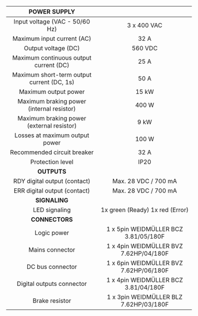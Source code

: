 | **POWER SUPPLY** |   |
| :---: | :---: |
| Input voltage (VAC - 50/60 Hz)  | 3 x 400 VAC |
| Maximum input current (AC)  | 32 A |
| Output voltage (DC)  | 560 VDC |
| Maximum continuous output current (DC)  | 25 A |
| Maximum short-term output current (DC, 1s)  | 50 A |
| Maximum output power  | 15 kW |
| Maximum braking power (internal resistor) | 400 W |
| Maximum braking power (external resistor) | 9 kW |
| Losses at maximum output power | 100 W |
| Recommended circuit breaker | 32 A |
| Protection level | IP20 |
| **OUTPUTS** |   |
| RDY digital output (contact) | Max. 28 VDC / 700 mA |
| ERR digital output (contact) | Max. 28 VDC / 700 mA |
| **SIGNALING** |   |
| LED signaling | 1x green (Ready)  1x red (Error) |
| **CONNECTORS** |   |
| Logic power | 1 x 5pin WEIDMÜLLER BCZ 3.81/05/180F |
| Mains connector | 1 x 4pin WEIDMÜLLER BVZ 7.62HP/04/180F |
| DC bus connector | 1 x 6pin WEIDMÜLLER BVZ 7.62HP/06/180F |
| Digital outputs connector | 1 x 4pin WEIDMÜLLER BCZ 3.81/04/180F |
| Brake resistor | 1 x 3pin WEIDMÜLLER BLZ 7.62HP/03/180F |
